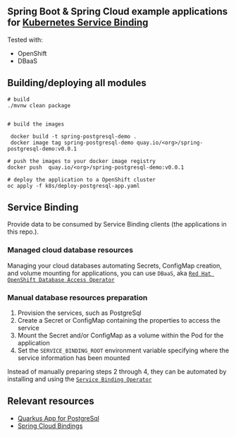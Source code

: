 ## Spring Boot & Spring Cloud example applications for [Kubernetes Service Binding](https://github.com/servicebinding/spec)
Tested with:
* OpenShift
* DBaaS

## Building/deploying all modules
```shell
# build 
./mvnw clean package


# build the images 

 docker build -t spring-postgresql-demo .
 docker image tag spring-postgresql-demo quay.io/<org>/spring-postgresql-demo:v0.0.1
 
# push the images to your docker image registry
docker push  quay.io/<org>/spring-postgresql-demo:v0.0.1         

# deploy the application to a OpenShift cluster
oc apply -f k8s/deploy-postgresql-app.yaml 
```


## Service Binding

Provide data to be consumed by Service Binding clients (the applications in this repo.).

### Managed cloud database resources

Managing your cloud databases automating Secrets, ConfigMap creation, and volume mounting for applications,
you can use `DBaaS`, aka [`Red Hat OpenShift Database Access Operator`](https://github.com/RHEcosystemAppEng/dbaas-operator)

### Manual database resources preparation

1. Provision the services, such as  PostgreSql
2. Create a Secret or ConfigMap containing the properties to access the service
3. Mount the Secret and/or ConfigMap as a volume within the Pod for the application
4. Set the `SERVICE_BINDING_ROOT` environment variable specifying where the service information has been mounted

Instead of manually preparing steps 2 through 4, they can be automated by installing and using the [`Service Binding Operator`](https://github.com/redhat-developer/service-binding-operator)

## Relevant resources

* [Quarkus App for PostgreSql](https://github.com/RHEcosystemAppEng/postgresql-orm-quickstart)
* [Spring Cloud Bindings](https://github.com/spring-cloud/spring-cloud-bindings)
